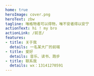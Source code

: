 ```yaml
---
home: true
heroImage: cover.png
heroText: zbw
tagline: 唯格物者可以得物，唯不安者得以安宁
actionText: hi ! my bro
actionLink: /前言/
features:
- title: 关于我
  details: 一名某大厂的前端
- title: 爱好
  details: 音乐、读书、跑步
- title: 联系我
  details: wx：13141270591
---
```

